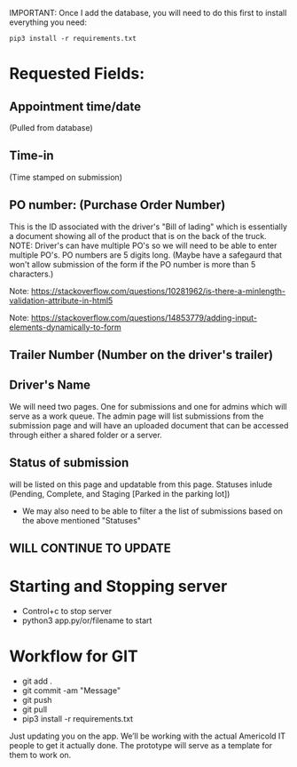 IMPORTANT: Once I add the database, you will need to do this first to install everything you need:

`pip3 install -r requirements.txt`


# Requested Fields:

## Appointment time/date 

(Pulled from database)

## Time-in 

(Time stamped on submission)

## PO number: (Purchase Order Number)

This is the ID associated with the driver's "Bill of lading" which is essentially a document showing all of the product that is on the back of the truck. NOTE: Driver's can have multiple PO's so we will need to be able to enter multiple PO's. PO numbers are 5 digits long. (Maybe have a safegaurd that won't allow submission of the form if the PO number is more than 5 characters.)

Note: https://stackoverflow.com/questions/10281962/is-there-a-minlength-validation-attribute-in-html5

Note: https://stackoverflow.com/questions/14853779/adding-input-elements-dynamically-to-form

## Trailer Number (Number on the driver's trailer)

## Driver's Name

We will need two pages. One for submissions and one for admins which will serve as a work queue. The admin page will list submissions from the submission page and will have an uploaded document that can be accessed through either a shared folder or a server.

## Status of submission 

will be listed on this page and updatable from this page. Statuses inlude (Pending, Complete, and Staging [Parked in the parking lot])
- We may also need to be able to filter a the list of submissions based on the above mentioned "Statuses"

## WILL CONTINUE TO UPDATE

# Starting and Stopping server
- Control+c to stop server
- python3 app.py/or/filename to start

# Workflow for GIT
- git add .
- git commit -am "Message"
- git push 
- git pull
- pip3 install -r requirements.txt

Just updating you on the app. We’ll be working with the actual Americold IT people to get it actually done. The prototype will serve as a template for them to work on.